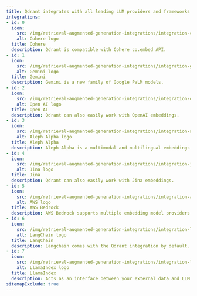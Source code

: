 ```yaml
---
title: Qdrant integrates with all leading LLM providers and frameworks
integrations:
- id: 0
  icon:
    src: /img/retrieval-augmented-generation-integrations/integration-cohere.svg
    alt: Cohere logo
  title: Cohere
  description: Qdrant is compatible with Cohere co.embed API.
- id: 1
  icon:
    src: /img/retrieval-augmented-generation-integrations/integration-gemini.svg
    alt: Gemini logo
  title: Gemini
  description: Gemini is a new family of Google PaLM models.
- id: 2
  icon:
    src: /img/retrieval-augmented-generation-integrations/integration-open-ai.svg
    alt: Open AI logo
  title: Open AI
  description: Qdrant can also easily work with OpenAI embeddings.
- id: 3
  icon:
    src: /img/retrieval-augmented-generation-integrations/integration-aleph-alpha.svg
    alt: Aleph Alpha logo
  title: Aleph Alpha
  description: Aleph Alpha is a multimodal and multilingual embeddings’ provider.AWS Bedrock
- id: 4
  icon:
    src: /img/retrieval-augmented-generation-integrations/integration-jina.svg
    alt: Jina logo
  title: Jina
  description: Qdrant can also easily work with Jina embeddings.
- id: 5
  icon:
    src: /img/retrieval-augmented-generation-integrations/integration-aws.svg
    alt: AWS logo
  title: AWS Bedrock
  description: AWS Bedrock supports multiple embedding model providers.
- id: 6
  icon:
    src: /img/retrieval-augmented-generation-integrations/integration-lang-chain.svg
    alt: LangChain logo
  title: LangChain
  description: Langchain comes with the Qdrant integration by default.
- id: 7
  icon:
    src: /img/retrieval-augmented-generation-integrations/integration-llama-index.svg
    alt: LlamaIndex logo
  title: LlamaIndex
  description: Acts as an interface between your external data and LLM
sitemapExclude: true
---
```


